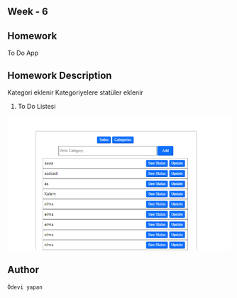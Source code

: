 ## Week - 6

## Homework 
To Do App


## Homework Description

Kategori eklenir
Kategoriyelere statüler eklenir



1. To Do Listesi

![](https://github.com/GelecekVarlik-FullStack-Bootcamp/odev-6-react-2-malitunay/blob/main/img/category.png)


## Author

```Ödevi yapan```
